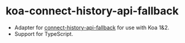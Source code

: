 # koa-connect-history-api-fallback

- Adapter for [connect-history-api-fallback](https://github.com/bripkens/connect-history-api-fallback) for use with Koa 1&2.
- Support for TypeScript.
